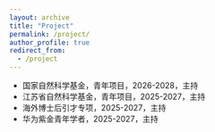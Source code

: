 ```yaml
---
layout: archive
title: "Project"
permalink: /project/
author_profile: true
redirect_from:
  - /project
---
```


- 国家自然科学基金，青年项目，2026-2028，主持
- 江苏省自然科学基金，青年项目，2025-2027，主持
- 海外博士后引才专项，2025-2027，主持
- 华为紫金青年学者，2025-2027，主持

